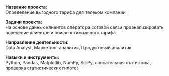 **Название проекта:**   
Определение выгодного тарифа для телеком компании

**Задачи проекта:**   
На основе данных клиентов оператора сотовой связи проанализировать поведение клиентов и поиск оптимального тарифа

**Направление деятельности:**   
Data Analyst, Маркетинг-аналитик, Продуктовый аналитик


**Навыки и инструменты:**  
Python, Pandas, Matplotlib, NumPy, SciPy, описательная статистика, проверка статистических гипотез
